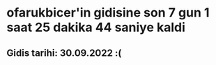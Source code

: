 # ofarukbicer'in gidisine son 7 gun 1 saat 25 dakika 44 saniye kaldi

## Gidis tarihi: 30.09.2022 :(